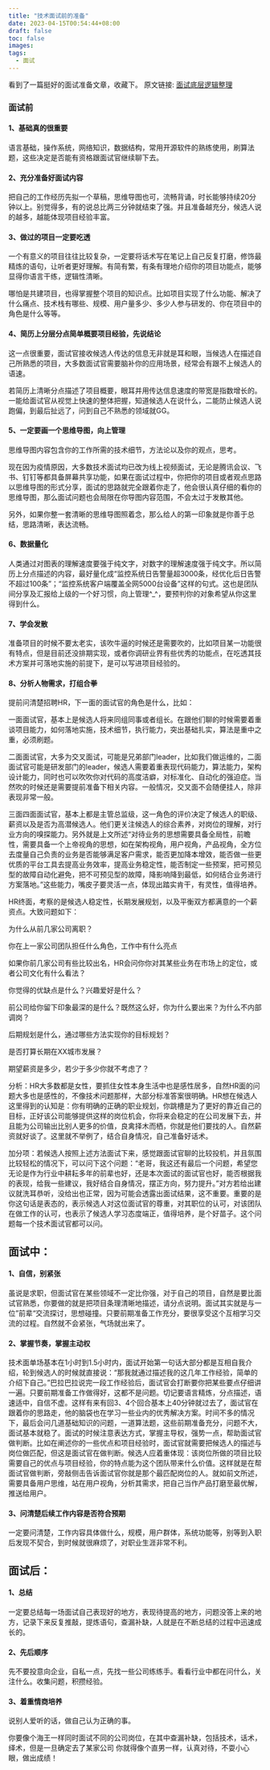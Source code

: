 ```yaml
---
title: "技术面试前的准备"
date: 2023-04-15T00:54:44+08:00
draft: false
toc: false
images:
tags:
  - 面试
---
```

看到了一篇挺好的面试准备文章，收藏下。 原文链接: [面试底层逻辑整理](https://docs.google.com/document/d/1srnMc_hiOsyH7MuK196vExGGFjLJ0f-NDBih7jPJ2fE/edit#heading=h.pbqz19x3s3ev)

### 面试前

#### 1、基础真的很重要

语言基础，操作系统，网络知识，数据结构，常用开源软件的熟练使用，刷算法题，这些决定是否能有资格跟面试官继续聊下去。

#### 2、充分准备好面试内容

把自己的工作经历先拟一个草稿，思维导图也可，流畅背诵，时长能够持续20分钟以上。别觉得多，有的说总比两三分钟就结束了强。并且准备越充分，候选人说的越多，越能体现项目经验丰富。

#### 3、做过的项目一定要吃透

一个有意义的项目往往比较复杂，一定要将话术写在笔记上自己反复打磨，修饰最精炼的语句，让听者更好理解。有简有繁，有条有理地介绍你的项目功能点，能够显得你语言干练，逻辑性清晰。

哪怕是共建项目，也得掌握整个项目的知识点。比如项目实现了什么功能、解决了什么痛点、技术栈有哪些、规模、用户量多少、多少人参与研发的、你在项目中的角色是什么等等。

#### 4、简历上分层分点简单概要项目经验，先说结论

这一点很重要，面试官接收候选人传达的信息无非就是耳和眼，当候选人在描述自己所熟悉的项目，大多数面试官需要脑补你的应用场景，经常会有跟不上候选人的语速。

若简历上清晰分点描述了项目概要，眼耳并用传达信息速度的带宽是指数增长的。一能给面试官从视觉上快速的整体把握，知道候选人在说什么，二能防止候选人说跑偏，到最后扯远了，问到自己不熟悉的领域就GG。

#### 5、一定要画一个思维导图，向上管理

思维导图内容包含你的工作所需的技术细节，方法论以及你的观点，思考。

现在因为疫情原因，大多数技术面试均已改为线上视频面试，无论是腾讯会议、飞书、钉钉等都具备屏幕共享功能，如果在面试过程中，你把你的项目或者观点思路以思维导图的形式分享，面试的思路就完全跟着你走了，他会很认真仔细的看你的思维导图，那么面试问题也会局限在你导图内容范围，不会太过于发散其他。

另外，如果你整一套清晰的思维导图照着念，那么给人的第一印象就是你善于总结，思路清晰，表达流畅。

#### 6、数据量化

人类通过对图表的理解速度要强于纯文字，对数字的理解速度强于纯文字。所以简历上分点描述的内容，最好量化成“监控系统日告警量超3000条，经优化后日告警不超过100条”；“监控系统客户端覆盖全网5000台设备”这样的句式。这也是团队间分享及汇报给上级的一个好习惯，向上管理^_^，要预判你的对象希望从你这里得到什么。

#### 7、学会发散

准备项目的时候不要太老实，该吹牛逼的时候还是需要吹的，比如项目某一功能很有特点，但是目前还没排期实现，或者你调研业界有些优秀的功能点，在吃透其技术方案并可落地实施的前提下，是可以写进项目经验的。

#### 8、分析人物需求，打组合拳

提前问清楚招聘HR，下一面的面试官的角色是什么，比如：

一面面试官，基本上是候选人将来同组同事或者组长。在跟他们聊的时候需要着重谈项目能力，如何落地实施，技术细节，执行能力，突出基础扎实，算法是重中之重，必须刷题。

二面面试官，大多为交叉面试，可能是兄弟部门leader，比如我们做运维的，二面面试官可能是研发部门的leader，候选人需要着重表现代码能力，算法能力，架构设计能力，同时也可以吹吹你对代码的高度洁癖，对标准化、自动化的强迫症。当然吹的时候还是需要提前准备下相关内容。一般情况，交叉面不会随便挂人，除非表现非常一般。

三面四面面试官，基本上都是主管总监级，这一角色的评价决定了候选人的职级、薪资以及是否为高潜候选人。他们更关注候选人的综合素养，对岗位的理解，对行业方向的嗅探能力。另外就是上文所述“对待业务的思想需要具备全局性，前瞻性，需要具备一个上帝视角的思想，如在架构视角，用户视角，产品视角，全方位去度量自己负责的业务是否能够满足客户需求，能否更加降本增效，能否做一些更优质的平台工具去提高业务效率，提高业务稳定性，能否制定一些预案，把可预见型的故障自动化避免，把不可预见型的故障，降影响降到最低，如何结合业务进行方案落地。”这些能力，嘴皮子要灵活一点，体现出踏实肯干，有灵性，值得培养。

HR终面，考察的是候选人稳定性，长期发展规划，以及平衡双方都满意的一个薪资点。大致问题如下：

为什么从前几家公司离职？

你在上一家公司团队担任什么角色，工作中有什么亮点

如果你前几家公司有些比较出名，HR会问你你对其某些业务在市场上的定位，或者公司文化有什么看法？

你觉得的优缺点是什么？兴趣爱好是什么？

前公司给你留下印象最深的是什么？既然这么好，你为什么要出来？为什么不内部调岗？

后期规划是什么，通过哪些方法实现你的目标规划？

是否打算长期在XX城市发展？

期望薪资是多少，若少于多少你就不考虑了？

分析：HR大多数都是女性，要抓住女性本身生活中也是感性居多，自然HR面的问题大多也是感性的，不像技术问题那样，大部分标准答案很明确。HR想在候选人这里得到的认知是：你有明确的正确的职业规划，你跳槽是为了更好的靠近自己的目标，正好该公司能够提供这样的岗位机会，你将来会稳定的在公司发展下去，并且能为公司输出比别人更多的价值，良禽择木而栖，你就是他们要找的人。自然薪资就好谈了。这里就不举例了，结合自身情况，自己准备好话术。

加分项：若候选人按照上述方法面试下来，感觉跟面试官聊的比较投机，并且氛围比较轻松的情况下，可以问下这个问题：“老哥，我这还有最后一个问题，希望您无论是作为行业中耕耘多年的前辈也好，还是本次面试的面试官也好，能否根据我的表现，给我一些建议，我好结合自身情况，摆正方向，努力提升。”对方若给出建议就洗耳恭听，没给出也正常，因为可能会透露出面试结果，这不重要。重要的是你这句话是表态的，表示候选人对这位面试官的尊重，对其职位的认可，对该团队在做工作的认可，也表示了候选人学习态度端正，值得培养，是个好苗子。这个问题每一个技术面试官都可以问。

## 面试中：

#### 1、自信，别紧张

虽说是求职，但面试官在某些领域不一定比你强，对于自己的项目，自然是要比面试官熟悉，你要做的就是把项目条理清晰地描述，请分点说明。面试其实就是与一位”前辈“交流探讨，思想碰撞。只要前期准备工作充分，要很享受这个互相学习交流的过程。自然就不会紧张，气场就出来了。

#### 2、掌握节奏，掌握主动权

技术面单场基本在1小时到1.5小时内，面试开始第一句话大部分都是互相自我介绍，轮到候选人的时候就直接说：“那我就通过描述我的这几年工作经验，简单的介绍下自己。”巴拉巴拉说完一段工作经验后，面试官会打断要你把某些要点仔细讲一遍。只要前期准备工作做得好，这都不是问题。切记要语言精炼，分点描述，语速适中，自信不虚。这样有来有回3、4个回合基本上40分钟就过去了，面试官在跟着你的思路走，他的脑袋也在学习一些业内的优秀解决方案。时间不多的情况下，最后会问几道基础知识的问题，一道算法题，这些前期准备充分，问题不大，面试基本就稳了。面试的时候注意表达方式，掌握主导权，强势一点，帮助面试官做判断。比如在阐述你的一些优点和项目经验时，面试官就需要把候选人的描述与岗位做匹配，但这是面试官在做判断。候选人应着重体现：该岗位所做的项目比较需要自己的优点与项目经验，你的特点能为这个团队带来什么价值。这样就是在帮面试官做判断，旁敲侧击告诉面试官你就是那个最匹配岗位的人。就如前文所述，需要具备用户思维，站在用户视角，分析其需求，把自己当作产品打磨至最优解，推送给用户。

#### 3、问清楚后续工作内容是否符合预期

一定要问清楚，工作内容具体做什么，规模，用户群体，系统功能等，别等到入职后发现不契合，到时候就很麻烦了，对职业生涯非常不利。

## 面试后：

#### 1、总结

一定要总结每一场面试自己表现好的地方，表现待提高的地方，问题没答上来的地方，记录下来反复推敲，提炼语句，查漏补缺，人就是在不断总结的过程中迅速成长的。

#### 2、先后顺序

先不要投意向企业，自私一点，先找一些公司练练手。看看行业中都在问什么，关注什么。收集问题，积攒经验。

#### 3、着重情商培养

说别人爱听的话，做自己认为正确的事。

你要像个海王一样同时面试不同的公司岗位，在其中查漏补缺，包括技术，话术，绎术，但是一旦确定去了某家公司
你就得像个直男一样，认真对待，不耍小心眼，做出成绩！
